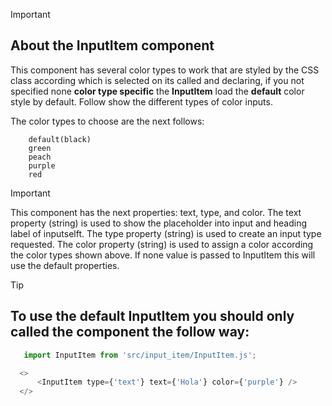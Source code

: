 
> [!IMPORTANT]
> ## About the InputItem component
>
>This component has several color types to work that are styled by the CSS class according
which is selected on its called and declaring, if you not specified none **color type specific** 
the **InputItem** load the **default** color style by default. Follow show the different types of color inputs.

The color types to choose are the next follows:
```
    default(black)
    green
    peach
    purple
    red
```

> [!IMPORTANT] 
> This component has the next properties: text, type, and color.
> The text property (string) is used to show the placeholder into input and heading label of inputselft.
> The type property (string) is used to create an input type requested.
> The color property (string) is used to assign a color according the color types shown above.
> If none value is passed to InputItem this will use the default properties. 

> [!TIP]
> ## To use the default InputItem you should only called the component the follow way:
>
> ```javascript
>    import InputItem from 'src/input_item/InputItem.js';
>
>   <>
>       <InputItem type={'text'} text={'Hola'} color={'purple'} />
>   </>
>
> ```


